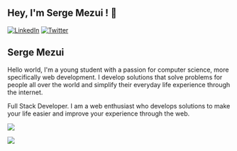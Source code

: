 ## Hey, I'm Serge Mezui ! 👋

<p align="left">
<a href="https://www.linkedin.com/in/serge-mezui-127b87276"><img alt="LinkedIn" src="https://img.shields.io/badge/LinkedIn-SergeMezui-blue?style=flat-square&logo=linkedin"></a>
<a href="https://x.com/serge_mezui"><img alt="Twitter" src="https://img.shields.io/badge/Twitter-SergeMezui-blue?style=flat-square&logo=x"></a>
</p>

## Serge Mezui

Hello world, I'm a young student with a passion for computer science, more specifically web development. I develop solutions that solve problems for people all over the world and simplify their everyday life experience through the internet. 

Full Stack Developer. I am a web enthusiast who develops solutions to make your life easier and improve your experience through the web.

![](https://github-readme-stats.vercel.app/api?username=sergemezui16&show_icons=true&include_all_commits=true&count_private=true&show=reviews,discussions_started,discussions_answered)


<img src="https://profile-counter.glitch.me/SergeMezui16/count.svg" />
<!--
**SergeMezui16/SergeMezui16** is a ✨ _special_ ✨ repository because its `README.md` (this file) appears on your GitHub profile.

Here are some ideas to get you started:

- 🔭 I’m currently working on ...
- 🌱 I’m currently learning ...
- 👯 I’m looking to collaborate on ...
- 🤔 I’m looking for help with ...
- 💬 Ask me about ...
- 📫 How to reach me: ...
- 😄 Pronouns: ...
- ⚡ Fun fact: ...
-->

